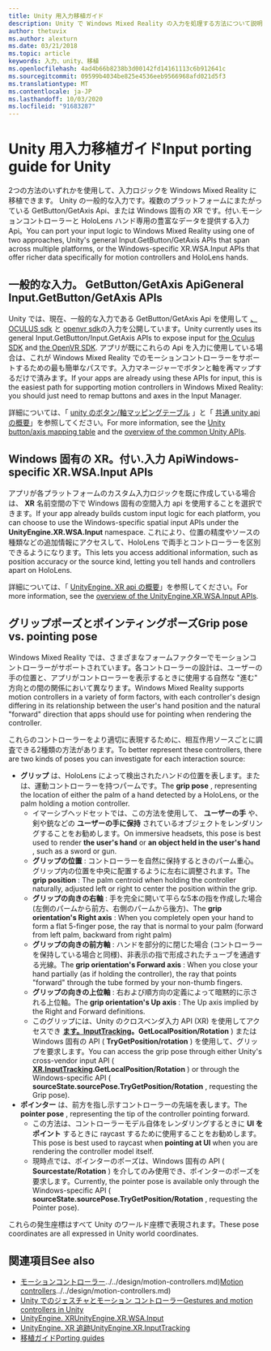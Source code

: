 ```yaml
---
title: Unity 用入力移植ガイド
description: Unity で Windows Mixed Reality の入力を処理する方法について説明します。
author: thetuvix
ms.author: alexturn
ms.date: 03/21/2018
ms.topic: article
keywords: 入力、unity、移植
ms.openlocfilehash: 4ad4b66b8238b3d00142fd14161113c6b912641c
ms.sourcegitcommit: 09599b4034be825e4536eeb9566968afd021d5f3
ms.translationtype: MT
ms.contentlocale: ja-JP
ms.lasthandoff: 10/03/2020
ms.locfileid: "91683287"
---
```

# <a name="input-porting-guide-for-unity"></a><span data-ttu-id="6014e-104">Unity 用入力移植ガイド</span><span class="sxs-lookup"><span data-stu-id="6014e-104">Input porting guide for Unity</span></span>

<span data-ttu-id="6014e-105">2つの方法のいずれかを使用して、入力ロジックを Windows Mixed Reality に移植できます。 Unity の一般的な入力です。複数のプラットフォームにまたがっている GetButton/GetAxis Api、または Windows 固有の XR です。付い.モーションコントローラーと HoloLens ハンド専用の豊富なデータを提供する入力 Api。</span><span class="sxs-lookup"><span data-stu-id="6014e-105">You can port your input logic to Windows Mixed Reality using one of two approaches, Unity's general Input.GetButton/GetAxis APIs that span across multiple platforms, or the Windows-specific XR.WSA.Input APIs that offer richer data specifically for motion controllers and HoloLens hands.</span></span>

## <a name="general-inputgetbuttongetaxis-apis"></a><span data-ttu-id="6014e-106">一般的な入力。 GetButton/GetAxis Api</span><span class="sxs-lookup"><span data-stu-id="6014e-106">General Input.GetButton/GetAxis APIs</span></span>

<span data-ttu-id="6014e-107">Unity では、現在、一般的な入力である GetButton/GetAxis Api を使用して [、OCULUS sdk](https://docs.unity3d.com/Manual/OculusControllers.html) と [openvr sdk](https://docs.unity3d.com/Manual/OpenVRControllers.html)の入力を公開しています。</span><span class="sxs-lookup"><span data-stu-id="6014e-107">Unity currently uses its general Input.GetButton/Input.GetAxis APIs to expose input for [the Oculus SDK](https://docs.unity3d.com/Manual/OculusControllers.html) and [the OpenVR SDK](https://docs.unity3d.com/Manual/OpenVRControllers.html).</span></span> <span data-ttu-id="6014e-108">アプリが既にこれらの Api を入力に使用している場合は、これが Windows Mixed Reality でのモーションコントローラーをサポートするための最も簡単なパスです。入力マネージャーでボタンと軸を再マップするだけで済みます。</span><span class="sxs-lookup"><span data-stu-id="6014e-108">If your apps are already using these APIs for input, this is the easiest path for supporting motion controllers in Windows Mixed Reality: you should just need to remap buttons and axes in the Input Manager.</span></span>

<span data-ttu-id="6014e-109">詳細については、「 [unity のボタン/軸マッピングテーブル](../unity/gestures-and-motion-controllers-in-unity.md#unity-buttonaxis-mapping-table) 」と「 [共通 unity api の概要](../unity/gestures-and-motion-controllers-in-unity.md#common-unity-apis-inputgetbuttongetaxis)」を参照してください。</span><span class="sxs-lookup"><span data-stu-id="6014e-109">For more information, see the [Unity button/axis mapping table](../unity/gestures-and-motion-controllers-in-unity.md#unity-buttonaxis-mapping-table) and the [overview of the common Unity APIs](../unity/gestures-and-motion-controllers-in-unity.md#common-unity-apis-inputgetbuttongetaxis).</span></span>

## <a name="windows-specific-xrwsainput-apis"></a><span data-ttu-id="6014e-110">Windows 固有の XR。付い.入力 Api</span><span class="sxs-lookup"><span data-stu-id="6014e-110">Windows-specific XR.WSA.Input APIs</span></span>

<span data-ttu-id="6014e-111">アプリが各プラットフォームのカスタム入力ロジックを既に作成している場合は、 **XR** 名前空間の下で Windows 固有の空間入力 api を使用することを選択できます。</span><span class="sxs-lookup"><span data-stu-id="6014e-111">If your app already builds custom input logic for each platform, you can choose to use the Windows-specific spatial input APIs under the **UnityEngine.XR.WSA.Input** namespace.</span></span> <span data-ttu-id="6014e-112">これにより、位置の精度やソースの種類などの追加情報にアクセスして、HoloLens で両手とコントローラーを区別できるようになります。</span><span class="sxs-lookup"><span data-stu-id="6014e-112">This lets you access additional information, such as position accuracy or the source kind, letting you tell hands and controllers apart on HoloLens.</span></span>

<span data-ttu-id="6014e-113">詳細については、「 [UnityEngine. XR api の概要](../unity/gestures-and-motion-controllers-in-unity.md#windows-specific-apis-xrwsainput)」を参照してください。</span><span class="sxs-lookup"><span data-stu-id="6014e-113">For more information, see the [overview of the UnityEngine.XR.WSA.Input APIs](../unity/gestures-and-motion-controllers-in-unity.md#windows-specific-apis-xrwsainput).</span></span>

## <a name="grip-pose-vs-pointing-pose"></a><span data-ttu-id="6014e-114">グリップポーズとポインティングポーズ</span><span class="sxs-lookup"><span data-stu-id="6014e-114">Grip pose vs. pointing pose</span></span>

<span data-ttu-id="6014e-115">Windows Mixed Reality では、さまざまなフォームファクターでモーションコントローラーがサポートされています。各コントローラーの設計は、ユーザーの手の位置と、アプリがコントローラーを表示するときに使用する自然な "進む" 方向との間の関係において異なります。</span><span class="sxs-lookup"><span data-stu-id="6014e-115">Windows Mixed Reality supports motion controllers in a variety of form factors, with each controller's design differing in its relationship between the user's hand position and the natural "forward" direction that apps should use for pointing when rendering the controller.</span></span>

<span data-ttu-id="6014e-116">これらのコントローラーをより適切に表現するために、相互作用ソースごとに調査できる2種類の方法があります。</span><span class="sxs-lookup"><span data-stu-id="6014e-116">To better represent these controllers, there are two kinds of poses you can investigate for each interaction source:</span></span>

* <span data-ttu-id="6014e-117">**グリップ** は、HoloLens によって検出されたハンドの位置を表します。または、運動コントローラーを持つパームです。</span><span class="sxs-lookup"><span data-stu-id="6014e-117">The **grip pose** , representing the location of either the palm of a hand detected by a HoloLens, or the palm holding a motion controller.</span></span>
    * <span data-ttu-id="6014e-118">イマーシブヘッドセットでは、この方法を使用して、 **ユーザーの手** や、剣や銃などの **ユーザーの手に保持** されているオブジェクトをレンダリングすることをお勧めします。</span><span class="sxs-lookup"><span data-stu-id="6014e-118">On immersive headsets, this pose is best used to render **the user's hand** or **an object held in the user's hand** , such as a sword or gun.</span></span>
    * <span data-ttu-id="6014e-119">**グリップの位置** : コントローラーを自然に保持するときのパーム重心。グリップ内の位置を中央に配置するように左右に調整されます。</span><span class="sxs-lookup"><span data-stu-id="6014e-119">The **grip position** : The palm centroid when holding the controller naturally, adjusted left or right to center the position within the grip.</span></span>
    * <span data-ttu-id="6014e-120">**グリップの向きの右軸** : 手を完全に開いて平らな5本の指を作成した場合 (左側のパームから前方、右側のパームから後方)、</span><span class="sxs-lookup"><span data-stu-id="6014e-120">The **grip orientation's Right axis** : When you completely open your hand to form a flat 5-finger pose, the ray that is normal to your palm (forward from left palm, backward from right palm)</span></span>
    * <span data-ttu-id="6014e-121">**グリップの向きの前方軸** : ハンドを部分的に閉じた場合 (コントローラーを保持している場合と同様)、非表示の指で形成されたチューブを通過する光線。</span><span class="sxs-lookup"><span data-stu-id="6014e-121">The **grip orientation's Forward axis** : When you close your hand partially (as if holding the controller), the ray that points "forward" through the tube formed by your non-thumb fingers.</span></span>
    * <span data-ttu-id="6014e-122">**グリップの向きの上位軸** : 右および順方向の定義によって暗黙的に示される上位軸。</span><span class="sxs-lookup"><span data-stu-id="6014e-122">The **grip orientation's Up axis** : The Up axis implied by the Right and Forward definitions.</span></span>
    * <span data-ttu-id="6014e-123">このグリップには、Unity のクロスベンダ入力 API (XR) を使用してアクセスでき **[ます。InputTracking](https://docs.unity3d.com/ScriptReference/XR.InputTracking.html)。GetLocalPosition/Rotation** ) または Windows 固有の API ( **TryGetPosition/rotation** ) を使用して、グリップを要求します。</span><span class="sxs-lookup"><span data-stu-id="6014e-123">You can access the grip pose through either Unity's cross-vendor input API ( **[XR.InputTracking](https://docs.unity3d.com/ScriptReference/XR.InputTracking.html).GetLocalPosition/Rotation** ) or through the Windows-specific API ( **sourceState.sourcePose.TryGetPosition/Rotation** , requesting the Grip pose).</span></span>
* <span data-ttu-id="6014e-124">**ポインター** は、前方を指し示すコントローラーの先端を表します。</span><span class="sxs-lookup"><span data-stu-id="6014e-124">The **pointer pose** , representing the tip of the controller pointing forward.</span></span>
    * <span data-ttu-id="6014e-125">この方法は、コントローラーモデル自体をレンダリングするときに **UI をポイント** するときに raycast するために使用することをお勧めします。</span><span class="sxs-lookup"><span data-stu-id="6014e-125">This pose is best used to raycast when **pointing at UI** when you are rendering the controller model itself.</span></span>
    * <span data-ttu-id="6014e-126">現時点では、ポインターのポーズは、Windows 固有の API ( **Sourcestate/Rotation** ) を介してのみ使用でき、ポインターのポーズを要求します。</span><span class="sxs-lookup"><span data-stu-id="6014e-126">Currently, the pointer pose is available only through the Windows-specific API ( **sourceState.sourcePose.TryGetPosition/Rotation** , requesting the Pointer pose).</span></span>

<span data-ttu-id="6014e-127">これらの発生座標はすべて Unity のワールド座標で表現されます。</span><span class="sxs-lookup"><span data-stu-id="6014e-127">These pose coordinates are all expressed in Unity world coordinates.</span></span>

## <a name="see-also"></a><span data-ttu-id="6014e-128">関連項目</span><span class="sxs-lookup"><span data-stu-id="6014e-128">See also</span></span>
* <span data-ttu-id="6014e-129">[モーションコントローラー]()../../design/motion-controllers.md)</span><span class="sxs-lookup"><span data-stu-id="6014e-129">[Motion controllers]()../../design/motion-controllers.md)</span></span>
* [<span data-ttu-id="6014e-130">Unity でのジェスチャとモーション コントローラー</span><span class="sxs-lookup"><span data-stu-id="6014e-130">Gestures and motion controllers in Unity</span></span>](../unity/gestures-and-motion-controllers-in-unity.md)
* [<span data-ttu-id="6014e-131">UnityEngine. XR</span><span class="sxs-lookup"><span data-stu-id="6014e-131">UnityEngine.XR.WSA.Input</span></span>](https://docs.unity3d.com/ScriptReference/XR.WSA.Input.InteractionManager.html)
* [<span data-ttu-id="6014e-132">UnityEngine. XR 追跡</span><span class="sxs-lookup"><span data-stu-id="6014e-132">UnityEngine.XR.InputTracking</span></span>](https://docs.unity3d.com/ScriptReference/XR.InputTracking.html)
* [<span data-ttu-id="6014e-133">移植ガイド</span><span class="sxs-lookup"><span data-stu-id="6014e-133">Porting guides</span></span>](porting-guides.md)
